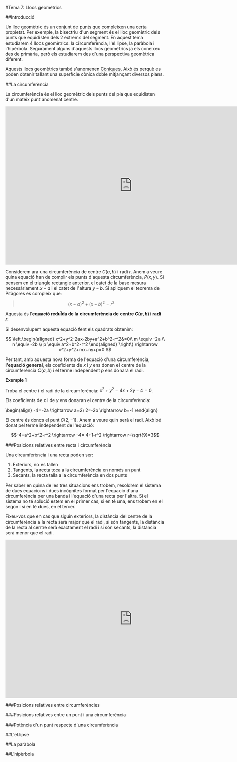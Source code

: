 #Tema 7: Llocs geomètrics

##Introducció

Un lloc geomètric és un conjunt de punts que compleixen una certa propietat. Per exemple, la bisectriu d'un segment és el lloc geomètric dels punts que equidisten dels 2 extrems del segment. En aquest tema estudiarem 4 llocs geomètrics: la circumferència, l'el.lipse, la paràbola i l'hipèrbola. Segurament alguns d'aquests llocs geomètrics ja els coneixeu des de primària, però els estudiarem des d'una perspectiva geomètrica diferent.

Aquests llocs geomètrics també s'anomenen [Còniques](https://ca.wikipedia.org/wiki/C%C3%B2nica). Això és perquè es poden obtenir tallant una superfície cònica doble mitjançant diversos plans.

##La circumferència

La circumferència és el lloc geomètric dels punts del pla que equidisten d'un mateix punt anomenat centre.

<iframe scrolling="no" src="https://www.geogebra.org/material/iframe/id/2575689/width/1938/height/951/border/888888/rc/false/ai/false/sdz/true/smb/false/stb/false/stbh/true/ld/false/sri/true/at/auto" width="800px" height="500px" style="border:0px;"> </iframe>

Considerem ara una circumferència de centre $C(a,b)$ i radi $r$. Anem a veure quina equació han de complir els punts d'aquesta circumferència, $P(x,y)$. Si pensem en el triangle rectangle anterior, el catet de la base mesura necessàriament $x-a$ i el catet de l'altura $y-b$. Si apliquem el teorema de Pitàgores es compleix que:

>$$(x-a)^2+(x-b)^2=r^2$$

Aquesta és l'**equació reduÏda de la circumferència de centre $C(a,b)$ i radi $r$**.

Si desenvolupem aquesta equació fent els quadrats obtenim:

$$
\left.\begin{aligned}
x^2+y^2-2ax-2by+a^2+b^2-r^2&=0\\
m \equiv -2a \\
n \equiv -2b \\
p \equiv a^2+b^2-r^2
\end{aligned}
\right\}
\rightarrow x^2+y^2+mx+ny+p=0
$$

Per tant, amb aquesta nova forma de l'equació d'una circumferència, **l'equació general**, els coeficients de $x$ i $y$ ens donen el centre de la circumferència $C(a,b)$ i el terme independent $p$ ens donarà el radi.

**Exemple 1**

Troba el centre i el radi de la circumferència: $x^2+y^2-4x+2y-4=0$.

Els coeficients de $x$ i de $y$ ens donaran el centre de la circumferència:

\begin{align}
-4=-2a \rightarrow a=2\\
2=-2b \rightarrow b=-1
\end{align}

El centre és doncs el punt $C(2,-1)$. Anem a veure quin serà el radi. Això bé donat pel terme independent de l'equació:

$$-4=a^2+b^2-r^2 \rightarrow -4= 4+1-r^2 \rightarrow r=\sqrt{9}=3$$


###Posicions relatives entre recta i circumferència

Una circumferència i una recta poden ser:

1. Exteriors, no es tallen
2. Tangents, la recta toca a la circumferència en només un punt
3. Secants, la recta talla a la circumferència en dos punts

Per saber en quina de les tres situacions ens trobem, resoldrem el sistema de dues equacions i dues incògnites format per l'equació d'una circumferència per una banda i l'equació d'una recta per l'altra. Si el sistema no té solució estem en el primer cas, si en té una, ens trobem en el segon i si en té dues, en el tercer.

Fixeu-vos que en cas que siguin exteriors, la distància del centre de la circumferència a la recta serà major que el radi, si són tangents, la distància de la recta al centre serà exactament el radi i si són secants, la distància serà menor que el radi.

<iframe scrolling="no" src="https://www.geogebra.org/material/iframe/id/2577927/width/1938/height/951/border/888888/rc/false/ai/false/sdz/true/smb/false/stb/false/stbh/true/ld/false/sri/true/at/auto" width="800px" height="500px" style="border:0px;"> </iframe>


###Posicions relatives entre circumferències

###Posicions relatives entre un punt i una circumferència

###Potència d'un punt respecte d'una circumferència


##L'el.lipse

##La paràbola

##L'hipèrbola
